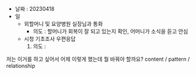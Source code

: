 - 날짜 : 20230418
- 일 
	- 외할머니 및 요양병원 실장님과 통화
		- 의도 : 할머니가 회복이 잘 되고 있는지 확인, 어머니가 소식을 듣고 안심
	- 시청 기초조사 우편응답
		1. 의도 : 





저는 이거를 하고 싶어서 어제 이렇게 했는데 뭘 바꿔야 할까요?
content / pattern / relationship